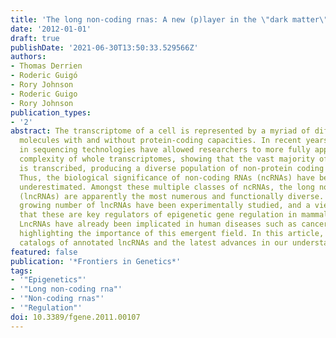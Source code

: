 ```yaml
---
title: 'The long non-coding rnas: A new (p)layer in the \"dark matter\"'
date: '2012-01-01'
draft: true
publishDate: '2021-06-30T13:50:33.529566Z'
authors:
- Thomas Derrien
- Roderic Guigó
- Rory Johnson
- Roderic Guigo
- Rory Johnson
publication_types:
- '2'
abstract: The transcriptome of a cell is represented by a myriad of different RNA
  molecules with and without protein-coding capacities. In recent years, advances
  in sequencing technologies have allowed researchers to more fully appreciate the
  complexity of whole transcriptomes, showing that the vast majority of the genome
  is transcribed, producing a diverse population of non-protein coding RNAs (ncRNAs).
  Thus, the biological significance of non-coding RNAs (ncRNAs) have been largely
  underestimated. Amongst these multiple classes of ncRNAs, the long non-coding RNAs
  (lncRNAs) are apparently the most numerous and functionally diverse. A small but
  growing number of lncRNAs have been experimentally studied, and a view is emerging
  that these are key regulators of epigenetic gene regulation in mammalian cells.
  LncRNAs have already been implicated in human diseases such as cancer and neurodegeneration,
  highlighting the importance of this emergent field. In this article, we review the
  catalogs of annotated lncRNAs and the latest advances in our understanding of lncRNAs.
featured: false
publication: '*Frontiers in Genetics*'
tags:
- '"Epigenetics"'
- '"Long non-coding rna"'
- '"Non-coding rnas"'
- '"Regulation"'
doi: 10.3389/fgene.2011.00107
---
```


